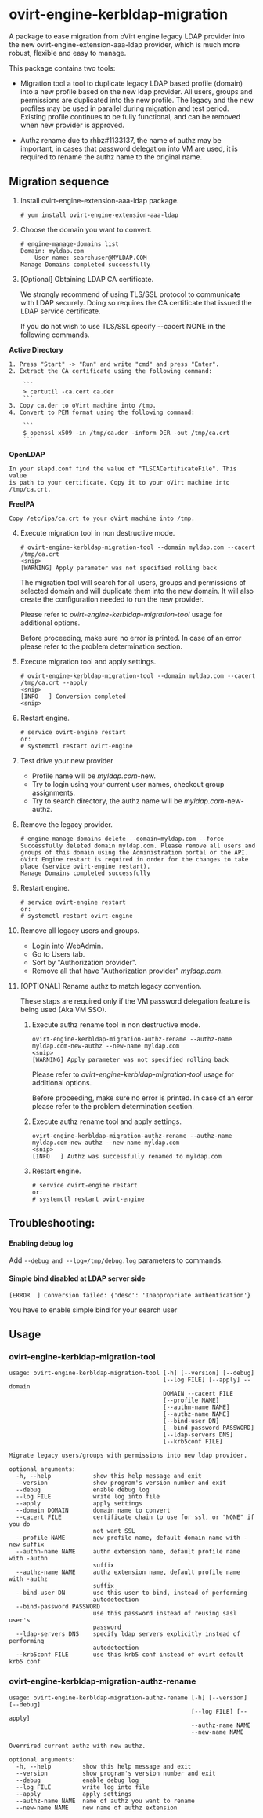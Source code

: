 ovirt-engine-kerbldap-migration
===============================

A package to ease migration from oVirt engine legacy LDAP provider into
the new ovirt-engine-extension-aaa-ldap provider, which is much more
robust, flexible and easy to manage.

This package contains two tools:

* Migration tool
  a tool to duplicate legacy LDAP based profile (domain) into a new
  profile based on the new ldap provider.
  All users, groups and permissions are duplicated into the new
  profile.
  The legacy and the new profiles may be used in parallel during
  migration and test period. Existing profile continues to be fully
  functional, and can be removed when new provider is approved.

* Authz rename
  due to rhbz#1133137, the name of authz may be important, in cases
  that password delegation into VM are used, it is required to rename
  the authz name to the original name.

## Migration sequence

1. Install ovirt-engine-extension-aaa-ldap package.
    ```
    # yum install ovirt-engine-extension-aaa-ldap
    ```

2. Choose the domain you want to convert.
    ```
    # engine-manage-domains list
    Domain: myldap.com
        User name: searchuser@MYLDAP.COM
    Manage Domains completed successfully
    ```

3. [Optional] Obtaining LDAP CA certificate.

    We strongly recommend of using TLS/SSL protocol to communicate with
    LDAP securely. Doing so requires the CA certificate that issued the
    LDAP service certificate.

    If you do not wish to use TLS/SSL specify --cacert NONE in the
    following commands.

  **Active Directory**

    1. Press "Start" -> "Run" and write "cmd" and press "Enter".
    2. Extract the CA certificate using the following command:

        ```
        > certutil -ca.cert ca.der
        ```
    3. Copy ca.der to oVirt machine into /tmp.
    4. Convert to PEM format using the following command:

        ```
        $ openssl x509 -in /tmp/ca.der -inform DER -out /tmp/ca.crt
        ```
  
  **OpenLDAP**

    In your slapd.conf find the value of "TLSCACertificateFile". This value
    is path to your certificate. Copy it to your oVirt machine into
    /tmp/ca.crt.
  
  **FreeIPA**

    Copy /etc/ipa/ca.crt to your oVirt machine into /tmp.

4. Execute migration tool in non destructive mode.
    ```
    # ovirt-engine-kerbldap-migration-tool --domain myldap.com --cacert /tmp/ca.crt
    <snip>
    [WARNING] Apply parameter was not specified rolling back
    ```

    The migration tool will search for all users, groups and permissions
    of selected domain and will duplicate them into the new domain. It
    will also create the configuration needed to run the new provider.

    Please refer to *ovirt-engine-kerbldap-migration-tool* usage for
    additional options.

    Before proceeding, make sure no error is printed. In case of an error
    please refer to the problem determination section.

5. Execute migration tool and apply settings.
    ```
    # ovirt-engine-kerbldap-migration-tool --domain myldap.com --cacert /tmp/ca.crt --apply
    <snip>
    [INFO   ] Conversion completed
    <snip>
    ```

6. Restart engine.
    ```
    # service ovirt-engine restart
    or:
    # systemctl restart ovirt-engine
    ```

7. Test drive your new provider

    * Profile name will be *myldap.com*-new.
    * Try to login using your current user names, checkout group assignments.
    * Try to search directory, the authz name will be  *myldap.com*-new-authz.

8. Remove the legacy provider.
    ```
    # engine-manage-domains delete --domain=myldap.com --force
    Successfully deleted domain myldap.com. Please remove all users and groups of this domain using the Administration portal or the API. oVirt Engine restart is required in order for the changes to take place (service ovirt-engine restart).
    Manage Domains completed successfully
    ```

9. Restart engine.
    ```
    # service ovirt-engine restart
    or:
    # systemctl restart ovirt-engine
    ```

10. Remove all legacy users and groups.

    * Login into WebAdmin.
    * Go to Users tab.
    * Sort by "Authorization provider".
    * Remove all that have "Authorization provider" *myldap.com*.

11. [OPTIONAL] Rename authz to match legacy convention.

    These staps are required only if the VM password delegation feature
    is being used (Aka VM SSO).

    1. Execute authz rename tool in non destructive mode.
        ```
        ovirt-engine-kerbldap-migration-authz-rename --authz-name myldap.com-new-authz --new-name myldap.com
        <snip>
        [WARNING] Apply parameter was not specified rolling back
        ```

        Please refer to *ovirt-engine-kerbldap-migration-tool* usage for
        additional options.

        Before proceeding, make sure no error is printed. In case of an error
        please refer to the problem determination section.

    2. Execute authz rename tool and apply settings.

        ```
        ovirt-engine-kerbldap-migration-authz-rename --authz-name myldap.com-new-authz --new-name myldap.com
        <snip>
        [INFO   ] Authz was successfully renamed to myldap.com
        ```

    3. Restart engine.
        ```
        # service ovirt-engine restart
        or:
        # systemctl restart ovirt-engine
        ```

## Troubleshooting:

#### Enabling debug log
Add `--debug and --log=/tmp/debug.log` parameters to commands.

#### Simple bind disabled at LDAP server side
```
[ERROR  ] Conversion failed: {'desc': 'Inappropriate authentication'}
```
You have to enable simple bind for your search user

## Usage

### ovirt-engine-kerbldap-migration-tool
```
usage: ovirt-engine-kerbldap-migration-tool [-h] [--version] [--debug]
                                            [--log FILE] [--apply] --domain
                                            DOMAIN --cacert FILE
                                            [--profile NAME]
                                            [--authn-name NAME]
                                            [--authz-name NAME]
                                            [--bind-user DN]
                                            [--bind-password PASSWORD]
                                            [--ldap-servers DNS]
                                            [--krb5conf FILE]

Migrate legacy users/groups with permissions into new ldap provider.

optional arguments:
  -h, --help            show this help message and exit
  --version             show program's version number and exit
  --debug               enable debug log
  --log FILE            write log into file
  --apply               apply settings
  --domain DOMAIN       domain name to convert
  --cacert FILE         certificate chain to use for ssl, or "NONE" if you do
                        not want SSL
  --profile NAME        new profile name, default domain name with -new suffix
  --authn-name NAME     authn extension name, default profile name with -authn
                        suffix
  --authz-name NAME     authz extension name, default profile name with -authz
                        suffix
  --bind-user DN        use this user to bind, instead of performing
                        autodetection
  --bind-password PASSWORD
                        use this password instead of reusing sasl user's
                        password
  --ldap-servers DNS    specify ldap servers explicitly instead of performing
                        autodetection
  --krb5conf FILE       use this krb5 conf instead of ovirt default krb5 conf
```

### ovirt-engine-kerbldap-migration-authz-rename
```
usage: ovirt-engine-kerbldap-migration-authz-rename [-h] [--version] [--debug]
                                                    [--log FILE] [--apply]
                                                    --authz-name NAME
                                                    --new-name NAME

Overrired current authz with new authz.

optional arguments:
  -h, --help         show this help message and exit
  --version          show program's version number and exit
  --debug            enable debug log
  --log FILE         write log into file
  --apply            apply settings
  --authz-name NAME  name of authz you want to rename
  --new-name NAME    new name of authz extension
```
